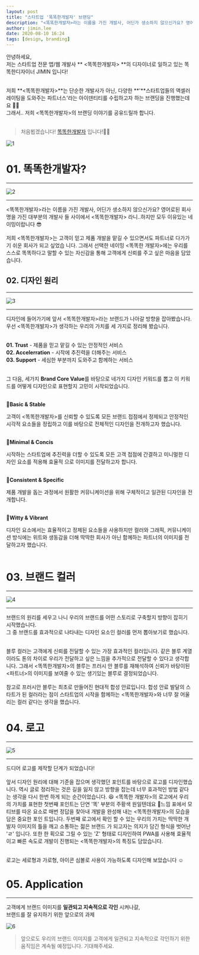 ```yaml
---
layout: post
title: "스타트업 '똑똑한개발자' 브랜딩"
description: "<똑똑한개발자>라는 이름을 가진 개발사, 어딘가 생소하지 않으신가요? 영어로된 회사명을 가진 대부분의 개발사들 사이에서 <똑똑한개발자> 라니..하지만 모두 이유있는 네이밍이랍니다 😎"
author: jimin.lee
date: 2020-08-10 16:24
tags: [design, branding]
---
```


안녕하세요,<br/>
저는 스타트업 전문 앱/웹 개발사 ** <똑똑한개발자> **의 디자이너로 일하고 있는 똑똑한디자이너 JIMIN 입니다!<br/><br/>

저희 **<똑똑한개발자>**는 단순한 개발사가 아닌, 다양한 **'**스타트업들의 액셀러레이팅을 도와주는 파트너스'라는
아이덴티티를 수립하고자 하는 브랜딩을 진행했는데요 🤗🤗<br/>
그래서.. 저희 <똑똑한개발자>의 브랜딩 이야기를 공유드릴까 합니다.<br/><br/>

> 처음뵙겠습니다! [똑똑한개발자](https://toktokhan.dev/) 입니다!🙇‍♂️ <br/>

![1](/files/posts/2020_08/1.jpg?raw=true)

# 01. 똑똑한개발자?

---

![2](/files/posts/2020_08/2.jpg?raw=true)

---

<똑똑한개발자>라는 이름을 가진 개발사, 어딘가 생소하지 않으신가요? 영어로된 회사명을 가진 대부분의 개발사
들 사이에서 <똑똑한개발자> 라니..하지만 모두 이유있는 네이밍이랍니다 😎<br/><br/>
저희 <똑똑한개발자>는 고객이 믿고 제품 개발을 맡길 수 있으면서도 파트너로 다가가기 쉬운 회사가 되고 싶었습
니다. 그래서 선택한 네이밍 <똑똑한 개발자>에는 우리를 스스로 똑똑하다고 말할 수 있는 자신감을 통해 고객에게
신뢰를 주고 싶은 마음을 담았습니다.

## 02. 디자인 원리

---

![3](/files/posts/2020_08/3.jpg?raw=true)

---

디자인에 들어가기에 앞서 <똑똑한개발자>라는 브랜드가 나아갈 방향을 잡아봤습니다.<br/>
우선 <똑똑한개발자>가 생각하는 우리의 가치를 세 가지로 정리해 봤습니다.<br/><br/>

**01. Trust** - 제품을 믿고 맡길 수 있는 안정적인 서비스<br/>
**02. Accelerration** - 시작에 추진력을 더해주는 서비스<br/>
**03. Support** - 세심한 부분까지 도와주고 함께하는 서비스<br/><br/>

그 다음, 세가지 **Brand Core Value**를 바탕으로 네가지 디자인 키워드를 뽑고 이 키워드를 어떻게 디자인으로
표현할지 고민이 시작되었습니다.<br/><br/>

🔹**Basic & Stable**

고객이 <똑똑한개발자>를 신뢰할 수 있도록 모든 브랜드 접점에서 정제되고 안정적인 시각적 요소들을 정립하고
이를 바탕으로 전체적인 디자인을 전개하고자 했습니다.<br/><br/>

🔸**Minimal & Concis**

시작하는 스타트업에 추진력을 더할 수 있도록 모든 고객 접점에 간결하고 미니멀한 디자인 요소를 적용해 효율적
으로 이미지를 전달하고자 합니다.<br/><br/>

🔹**Consistent & Specific**

제품 개발을 돕는 과정에서 원활한 커뮤니케이션을 위해 구체적이고 일관된 디자인을 전개합니다.<br/><br/>

🔸**Witty & Vibrant**

디자인 요소에서는 효율적이고 정제된 요소들을 사용하지만 컬러와 그래픽, 커뮤니케이션 방식에는 위트와 생동감을 더해 딱딱한 회사가 아닌 함께하는 파트너의 이미지를 전달하고자 했습니다.<br/><br/>

# 03. 브랜드 컬러

---

![4](/files/posts/2020_08/4.jpg?raw=true)

---

브랜드의 원리를 세우고 나니 우리의 브랜드를 어떤 스토리로 구축할지 방향이 잡히기 시작했습니다.<br/>
그 중 브랜드를 효과적으로 나타내는 디자인 요소인 컬러를 먼저 뽑아보기로 했습니다.<br/><br/>

블루 컬러는 고객에게 신뢰를 전달할 수 있는 가장 효과적인 컬러입니다. 같은 블루 계열이라도 톤의 차이로
우리가 전달하고 싶은 느낌을 추가적으로 전달할 수 있다고 생각합니다. 그래서 <똑똑한개발자>의 블루는 프러시
안 블루를 재해석하여 신뢰가 바탕이된 <파트너>의 이미지를 보여줄 수 있는 생기있는 블루로 결정되었습니다. <br/><br/>
참고로 프러시안 블루는 최초로 만들어진 현대적 합성 안료입니다. 합성 안료 발달의 스타트가 된 컬러라는 점이 스타트업의 시작을 함께하는 <똑똑한개발자>와 너무 잘 어울리는 컬러 같다는 생각을 했습니다.

# 04. 로고

---

![5](/files/posts/2020_08/5.jpg?raw=true)

---

드디어 로고를 제작할 단계가 되었습니다!<br/><br/>
앞서 디자인 원리에 대해 기준을 잡으며 생각했던 포인트를 바탕으로 로고를 디자인했습니다. 역시 글로 정리하는
것은 길을 잃지 않고 방향을 잡는데 너무 효과적인 방법 같다는 생각을 다시 한번 하게 되는 순간이었습니다. 😆
<똑똑한 개발자>의 로고에서 우리의 가치를 표현한 첫번째 포인트는 단연 '똑' 부분의 주황색 원일텐데요 🍊느낌
표에서 모티브를 따온 요소로 매번 정답을 찾아내 개발을 완성해 내는 <똑똑한개발자>의 모습을 담은 중요한 포인
트입니다. 두번째 로고에서 확인 할 수 있는 우리의 가치는 딱딱한 개발자 이미지의 틀을 깨고 소통하는 젊은 브랜드
가 되고자는 의지가 담긴 형식을 벗어난 'ㄹ' 입니다. 또한 한 획으로 그릴 수 있는 'Z' 형태로 디자인하여 PWA를
사용해 효율적이고 빠른 속도로 개발이 진행되는 <똑똑한개발자>의 특징도 담았습니다.<br/><br/>

로고는 세로형과 가로형, 아이콘 심볼로 사용이 가능하도록 디자인해 보았습니다 ☺️

# 05. Application

---

고객에게 브랜드 이미지를 **일관되고 지속적으로 각인** 시켜나갈,<br/>
브랜드를 잘 유지하기 위한 앞으로의 과제

![6](/files/posts/2020_08/6.jpg?raw=true)

> 앞으로도 우리의 브랜드 이미지를 고객에게 일관되고 지속적으로
> 각인하기 위한 움직임은 계속될 예정입니다. 기대해주세요.

